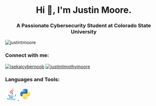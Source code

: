 <h1 align="center">Hi 👋, I'm Justin Moore.</h1>
<h3 align="center">A Passionate Cybersecurity Student at Colorado State University</h3>

<p align="left"> <img src="https://komarev.com/ghpvc/?username=justintmoore&label=Profile%20views&color=0e75b6&style=flat" alt="justintmoore" /> </p>

<h3 align="left">Connect with me:</h3>
<p align="left">
<a href="https://twitter.com/isekaicybernoob" target="blank"><img align="center" src="https://raw.githubusercontent.com/rahuldkjain/github-profile-readme-generator/master/src/images/icons/Social/twitter.svg" alt="isekaicybernoob" height="30" width="40" /></a>
<a href="https://linkedin.com/in/justintimothymoore" target="blank"><img align="center" src="https://raw.githubusercontent.com/rahuldkjain/github-profile-readme-generator/master/src/images/icons/Social/linked-in-alt.svg" alt="justintimothymoore" height="30" width="40" /></a>
</p>

<h3 align="left">Languages and Tools:</h3>
<p align="left"> <a href="https://www.java.com" target="_blank" rel="noreferrer"> <img src="https://raw.githubusercontent.com/devicons/devicon/master/icons/java/java-original.svg" alt="java" width="40" height="40"/> </a> <a href="https://www.python.org" target="_blank" rel="noreferrer"> <img src="https://raw.githubusercontent.com/devicons/devicon/master/icons/python/python-original.svg" alt="python" width="40" height="40"/> </a> </p>
